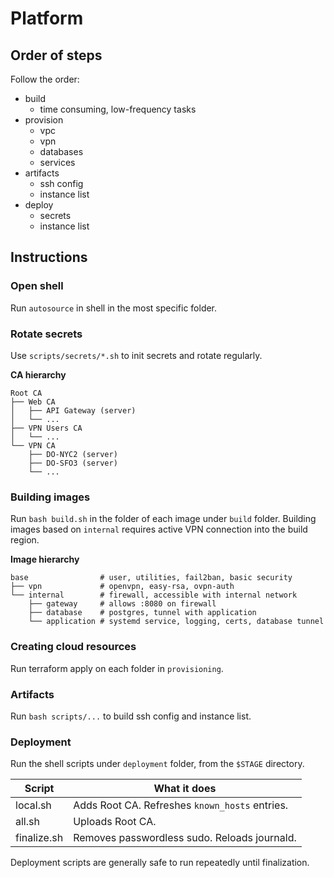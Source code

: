 # Platform

## Order of steps

Follow the order:

- build
  - time consuming, low-frequency tasks
- provision
  - vpc
  - vpn
  - databases
  - services
- artifacts
  - ssh config
  - instance list
- deploy
  - secrets
  - instance list

## Instructions

### Open shell

Run `autosource` in shell in the most specific folder.

### Rotate secrets

Use `scripts/secrets/*.sh` to init secrets and rotate regularly.

**CA hierarchy**

```
Root CA
├── Web CA
│   ├── API Gateway (server)
│   └── ...
├── VPN Users CA
│   └── ...
└── VPN CA
    ├── DO-NYC2 (server)
    ├── DO-SFO3 (server)
    └── ...
```

### Building images

Run `bash build.sh` in the folder of each image under `build` folder. Building images based on `internal` requires active VPN connection into the build region.

**Image hierarchy**

```
base                # user, utilities, fail2ban, basic security
├── vpn             # openvpn, easy-rsa, ovpn-auth
└── internal        # firewall, accessible with internal network
    ├── gateway     # allows :8080 on firewall
    ├── database    # postgres, tunnel with application
    └── application # systemd service, logging, certs, database tunnel
```

### Creating cloud resources

Run terraform apply on each folder in `provisioning`.

### Artifacts

Run `bash scripts/...` to build ssh config and instance list.

### Deployment

Run the shell scripts under `deployment` folder, from the `$STAGE` directory.

| Script      | What it does                                   |
| ----------- | ---------------------------------------------- |
| local.sh    | Adds Root CA. Refreshes `known_hosts` entries. |
| all.sh      | Uploads Root CA.                               |
| finalize.sh | Removes passwordless sudo. Reloads journald.   |

Deployment scripts are generally safe to run repeatedly until finalization.
